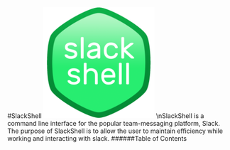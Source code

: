 #SlackShell
<img src="https://github.com/jakelawrence24/slackshell/blob/master/img/slackshell.png" height="250" width="250">
\nSlackShell is a command line interface for the popular team-messaging platform, Slack. The purpose of SlackShell is to allow the user to maintain efficiency while working and interacting with slack.
######Table of Contents
